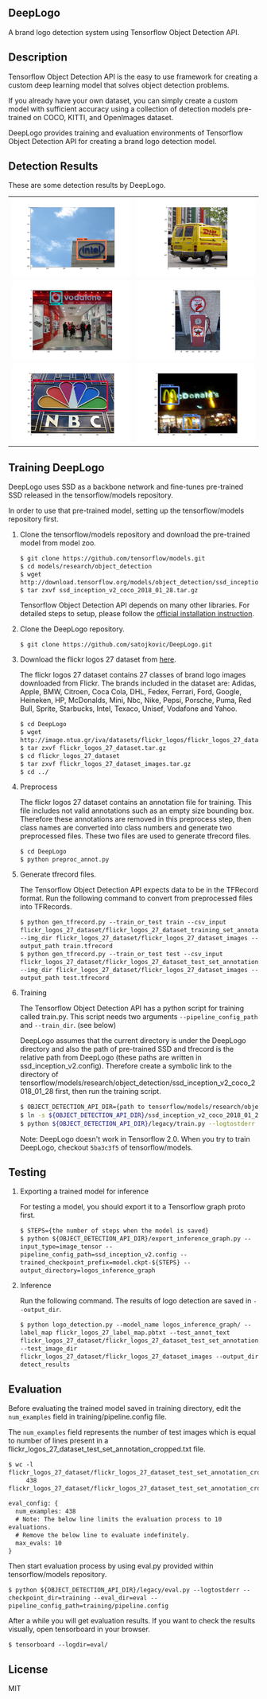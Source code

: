 DeepLogo
---
A brand logo detection system using Tensorflow Object Detection API.

## Description

Tensorflow Object Detection API is the easy to use framework for creating a custom deep learning model that solves object detection problems.

If you already have your own dataset, you can simply create a custom model with sufficient accuracy using a collection of detection models pre-trained on COCO, KITTI, and OpenImages dataset.

DeepLogo provides training and evaluation environments of Tensorflow Object Detection API for creating a brand logo detection model.

## Detection Results

These are some detection results by DeepLogo.

|||
|---|---|
|![example1](detect_results/detect_result_029.png)|![example2](detect_results/detect_result_049.png)|
|![example3](detect_results/detect_result_055.png)|![example4](detect_results/detect_result_056.png)|
|![example5](detect_results/detect_result_082.png)|![example6](detect_results/detect_result_351.png)|

## Training DeepLogo

DeepLogo uses SSD as a backbone network and fine-tunes pre-trained SSD released in the tensorflow/models repository.

In order to use that pre-trained model, setting up the tensorflow/models repository first.

1. Clone the tensorflow/models repository and download the pre-trained model from model zoo.
   ```
   $ git clone https://github.com/tensorflow/models.git
   $ cd models/research/object_detection
   $ wget http://download.tensorflow.org/models/object_detection/ssd_inception_v2_coco_2018_01_28.tar.gz
   $ tar zxvf ssd_inception_v2_coco_2018_01_28.tar.gz
   ```
   Tensorflow Object Detection API depends on many other libraries.
   For detailed steps to setup, please follow the [official installation instruction](https://github.com/tensorflow/models/blob/master/research/object_detection/g3doc/installation.md).
3. Clone the DeepLogo repository.
   ```
   $ git clone https://github.com/satojkovic/DeepLogo.git
   ```
4. Download the flickr logos 27 dataset from [here](http://image.ntua.gr/iva/datasets/flickr_logos/).

   The flickr logos 27 dataset contains 27 classes of brand logo images downloaded from Flickr. The brands included in the dataset are: Adidas, Apple, BMW, Citroen, Coca Cola, DHL, Fedex, Ferrari, Ford, Google, Heineken, HP, McDonalds, Mini, Nbc, Nike, Pepsi, Porsche, Puma, Red Bull, Sprite, Starbucks, Intel, Texaco, Unisef, Vodafone and Yahoo.
   ```
   $ cd DeepLogo
   $ wget http://image.ntua.gr/iva/datasets/flickr_logos/flickr_logos_27_dataset.tar.gz
   $ tar zxvf flickr_logos_27_dataset.tar.gz
   $ cd flickr_logos_27_dataset
   $ tar zxvf flickr_logos_27_dataset_images.tar.gz
   $ cd ../
   ```
5. Preprocess

   The flickr logos 27 dataset contains an annotation file for training. This file includes not valid annotations such as an empty size bounding box. Therefore these annotations are removed in this preprocess step, then class names are converted into class numbers and generate two preprocessed files. These two files are used to generate tfrecord files.
   ```
   $ cd DeepLogo
   $ python preproc_annot.py
   ```
6. Generate tfrecord files.

   The Tensorflow Object Detection API expects data to be in the TFRecord format. Run the following command to convert from preprocessed files into TFRecords.
   ```
   $ python gen_tfrecord.py --train_or_test train --csv_input flickr_logos_27_dataset/flickr_logos_27_dataset_training_set_annotation_cropped.txt --img_dir flickr_logos_27_dataset/flickr_logos_27_dataset_images --output_path train.tfrecord
   $ python gen_tfrecord.py --train_or_test test --csv_input flickr_logos_27_dataset/flickr_logos_27_dataset_test_set_annotation_cropped.txt --img_dir flickr_logos_27_dataset/flickr_logos_27_dataset_images --output_path test.tfrecord
   ```
7. Training

   The Tensorflow Object Detection API has a python script for training called train.py. This script needs two arguments `--pipeline_config_path` and `--train_dir`. (see below)

   DeepLogo assumes that the current directory is under the DeepLogo directory and also the path of pre-trained SSD and tfrecord is the relative path from DeepLogo (these paths are written in ssd_inception_v2.config). Therefore create a symbolic link to the directory of tensorflow/models/research/object_detection/ssd_inception_v2_coco_2018_01_28 first, then run the training script.

   ```bash
   $ OBJECT_DETECTION_API_DIR={path to tensorflow/models/research/object_detection}
   $ ln -s ${OBJECT_DETECTION_API_DIR}/ssd_inception_v2_coco_2018_01_28 ssd_inception_v2_coco_2018_01_28
   $ python ${OBJECT_DETECTION_API_DIR}/legacy/train.py --logtostderr --pipeline_config_path=ssd_inception_v2.config --train_dir=training
   ```

   Note: DeepLogo doesn't work in Tensorflow 2.0. When you try to train DeepLogo, checkout `5ba3c3f5` of tensorflow/models.

## Testing

1. Exporting a trained model for inference

   For testing a model, you should export it to a Tensorflow graph proto first.
   ```
   $ STEPS={the number of steps when the model is saved}
   $ python ${OBJECT_DETECTION_API_DIR}/export_inference_graph.py --input_type=image_tensor --pipeline_config_path=ssd_inception_v2.config --trained_checkpoint_prefix=model.ckpt-${STEPS} --output_directory=logos_inference_graph
   ```

2. Inference

   Run the following command. The results of logo detection are saved in `--output_dir`.
   ```
   $ python logo_detection.py --model_name logos_inference_graph/ --label_map flickr_logos_27_label_map.pbtxt --test_annot_text flickr_logos_27_dataset/flickr_logos_27_dataset_test_set_annotation_cropped.txt --test_image_dir flickr_logos_27_dataset/flickr_logos_27_dataset_images --output_dir detect_results
   ```

## Evaluation

Before evaluating the trained model saved in training directory, edit the `num_examples` field in training/pipeline.config file.

The `num_examples` field represents the number of test images which is equal to number of lines present in a flickr_logos_27_dataset_test_set_annotation_cropped.txt file.

```
$ wc -l flickr_logos_27_dataset/flickr_logos_27_dataset_test_set_annotation_cropped.txt
     438 flickr_logos_27_dataset/flickr_logos_27_dataset_test_set_annotation_cropped.txt
```

```
eval_config: {
  num_examples: 438
  # Note: The below line limits the evaluation process to 10 evaluations.
  # Remove the below line to evaluate indefinitely.
  max_evals: 10
}
```

Then start evaluation process by using eval.py provided within tensorflow/models repository.

```
$ python ${OBJECT_DETECTION_API_DIR}/legacy/eval.py --logtostderr --checkpoint_dir=training --eval_dir=eval --pipeline_config_path=training/pipeline.config
```

After a while you will get evaluation results. If you want to check the results visually, open tensorboard in your browser.

```
$ tensorboard --logdir=eval/
```

## License

MIT
